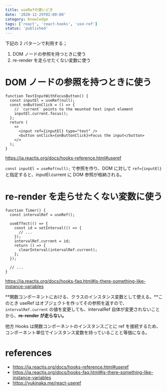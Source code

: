 ```yaml
---
title: useRefの使いどき
date: '2020-12-29T02:00:00'
category: Knowledge
tags: ['react', 'react-hooks', 'use-ref']
status: 'published'
---
```


下記の 2 パターンで利用する；

1. DOM ノードの参照を持つときに使う
2. re-render を走らせたくない変数に使う

# DOM ノードの参照を持つときに使う

```tsx
function TextInputWithFocusButton() {
  const inputEl = useRef(null);
  const onButtonClick = () => {
    // `current` points to the mounted text input element
    inputEl.current.focus();
  };
  return (
    <>
      <input ref={inputEl} type="text" />
      <button onClick={onButtonClick}>Focus the input</button>
    </>
  );
}
```

https://ja.reactjs.org/docs/hooks-reference.html#useref

`const inputEl = useRef(null);` で参照を作り、DOM に対して `ref={inputEl}` と指定すると、inputEl.current に DOM 参照が格納される。

# re-render を走らせたくない変数に使う

```tsx
function Timer() {
  const intervalRef = useRef();

  useEffect(() => {
    const id = setInterval(() => {
      // ...
    });
    intervalRef.current = id;
    return () => {
      clearInterval(intervalRef.current);
    };
  });

  // ...
}
```

https://ja.reactjs.org/docs/hooks-faq.html#is-there-something-like-instance-variables

**関数コンポーネントにおける、クラスのインスタンス変数として使える。**このとき useRef はオブジェクトを作ってその参照を返すので、`intervalRef.current` の値を変更しても、intervalRef 自体が変更されないことから、**re-render が走らない。**

他方 Hooks は関数コンポーネントのインスタンスごとに ref を接続するため、コンポーネント単位でインスタンス変数を持っていることと等価になる。

# references

- https://ja.reactjs.org/docs/hooks-reference.html#useref
- https://ja.reactjs.org/docs/hooks-faq.html#is-there-something-like-instance-variables
- https://yukinaka.me/react-useref
